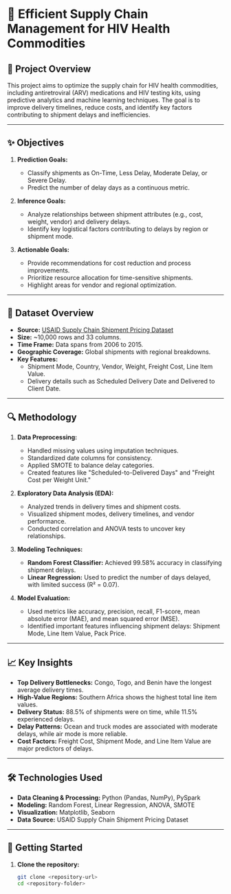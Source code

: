 # 🏥 Efficient Supply Chain Management for HIV Health Commodities

## 📌 Project Overview
This project aims to optimize the supply chain for HIV health commodities, including antiretroviral (ARV) medications and HIV testing kits, using predictive analytics and machine learning techniques. The goal is to improve delivery timelines, reduce costs, and identify key factors contributing to shipment delays and inefficiencies.

---

## ✨ Objectives
1. **Prediction Goals:**
   - Classify shipments as On-Time, Less Delay, Moderate Delay, or Severe Delay.
   - Predict the number of delay days as a continuous metric.

2. **Inference Goals:**
   - Analyze relationships between shipment attributes (e.g., cost, weight, vendor) and delivery delays.
   - Identify key logistical factors contributing to delays by region or shipment mode.

3. **Actionable Goals:**
   - Provide recommendations for cost reduction and process improvements.
   - Prioritize resource allocation for time-sensitive shipments.
   - Highlight areas for vendor and regional optimization.

---

## 📂 Dataset Overview
- **Source:** [USAID Supply Chain Shipment Pricing Dataset](https://data.usaid.gov/HIV-AIDS/Supply-Chain-Shipment-Pricing-Dataset/a3rc-nmf6/about_data)
- **Size:** ~10,000 rows and 33 columns.
- **Time Frame:** Data spans from 2006 to 2015.
- **Geographic Coverage:** Global shipments with regional breakdowns.
- **Key Features:**
  - Shipment Mode, Country, Vendor, Weight, Freight Cost, Line Item Value.
  - Delivery details such as Scheduled Delivery Date and Delivered to Client Date.

---

## 🔍 Methodology

1. **Data Preprocessing:**
   - Handled missing values using imputation techniques.
   - Standardized date columns for consistency.
   - Applied SMOTE to balance delay categories.
   - Created features like "Scheduled-to-Delivered Days" and "Freight Cost per Weight Unit."

2. **Exploratory Data Analysis (EDA):**
   - Analyzed trends in delivery times and shipment costs.
   - Visualized shipment modes, delivery timelines, and vendor performance.
   - Conducted correlation and ANOVA tests to uncover key relationships.

3. **Modeling Techniques:**
   - **Random Forest Classifier:** Achieved 99.58% accuracy in classifying shipment delays.
   - **Linear Regression:** Used to predict the number of days delayed, with limited success (R² = 0.07).

4. **Model Evaluation:**
   - Used metrics like accuracy, precision, recall, F1-score, mean absolute error (MAE), and mean squared error (MSE).
   - Identified important features influencing shipment delays: Shipment Mode, Line Item Value, Pack Price.

---

## 📈 Key Insights

- **Top Delivery Bottlenecks:** Congo, Togo, and Benin have the longest average delivery times.
- **High-Value Regions:** Southern Africa shows the highest total line item values.
- **Delivery Status:** 88.5% of shipments were on time, while 11.5% experienced delays.
- **Delay Patterns:** Ocean and truck modes are associated with moderate delays, while air mode is more reliable.
- **Cost Factors:** Freight Cost, Shipment Mode, and Line Item Value are major predictors of delays.

---

## 🛠️ Technologies Used

- **Data Cleaning & Processing:** Python (Pandas, NumPy), PySpark
- **Modeling:** Random Forest, Linear Regression, ANOVA, SMOTE
- **Visualization:** Matplotlib, Seaborn
- **Data Source:** USAID Supply Chain Shipment Pricing Dataset

---

## 📂 Getting Started

1. **Clone the repository:**
   ```bash
   git clone <repository-url>
   cd <repository-folder>
